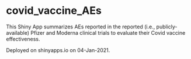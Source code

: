 # covid_vaccine_AEs

This Shiny App summarizes AEs reported in the reported (i.e., publicly-available) Pfizer and Moderna clinical trials to evaluate their Covid vaccine effectiveness. 

Deployed on shinyapps.io on 04-Jan-2021.
